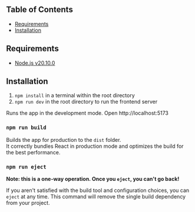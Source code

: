 ## Table of Contents

- [Requirements](#requirements)
- [Installation](#installation)

## Requirements

- [Node.js v20.10.0](https://nodejs.org/dist/v20.10.0/node-v20.10.0-x64.msi)

## Installation

1. `npm install` in a terminal within the root directory
2. `npm run dev` in the root directory to run the frontend server

Runs the app in the development mode.
Open http://localhost:5173

### `npm run build`

Builds the app for production to the `dist` folder.\
It correctly bundles React in production mode and optimizes the build for the best performance.

### `npm run eject`

**Note: this is a one-way operation. Once you `eject`, you can't go back!**

If you aren't satisfied with the build tool and configuration choices, you can `eject` at any time. This command will remove the single build dependency from your project.
